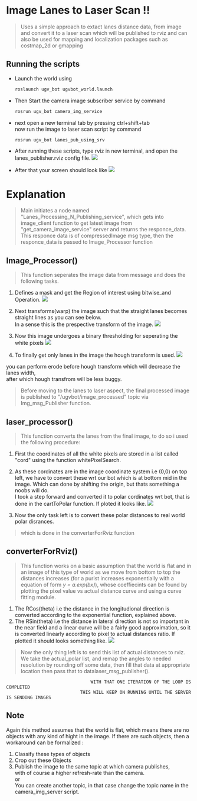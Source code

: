 # Image Lanes to Laser Scan !!

>Uses a simple approach to extact lanes distance data,
>from image and convert it to a laser scan
>which will be published to rviz and can also be used for 
>mapping and localization packages such as costmap_2d or gmapping


## Running the scripts
- Launch the world using
  ```sh
  roslaunch ugv_bot ugvbot_world.launch
  ```
- Then Start the camera image subscriber service by command
  ```sh
  rosrun ugv_bot camera_img_service
  ``` 
- next open a new terminal tab by pressing ctrl+shift+tab \
  now run the image to laser scan script by command
  ```sh
  rosrun ugv_bot lanes_pub_using_srv
  ```
- After running these scripts, type rviz in new terminal, and open the lanes_publisher.rviz config file.
  ![](Images/rviz_config.png)
 
- After that your screen should look like 
  ![](Images/rviz_final_screen.png)

# Explanation
>Main initiates a node named "Lanes_Processing_N_Publishing_service",
>which gets into image_client function to get latest image from "get_camera_image_service" server
>and returns the responce_data. This responce data is of compressedImage msg type,
>then the responce_data is passed to Image_Processor function

## Image_Processor()
>This function seperates the image data from message and does the following tasks.

1. Defines a mask and get the Region of interest using bitwise_and Operation.
  ![](Images/maskedImage.png)
  
2. Next transforms(warp) the image such that the straight lanes becomes straight lines as you can see below.  \
   In a sense this is the prespective transform of the image.
  ![](Images/wrapedImage.png)
  
3. Now this image undergoes a binary thresholding for seperating the white pixels
  ![](Images/thresholdedImage.png)
    
4. To finally get only lanes in the image the hough transform is used.
  ![](Images/HoughLinesImage.png)

  you can perform erode before hough transform which will decrease the lanes width, \
  after which hough transfrom will be less buggy.


> Before moving to the lanes to laser aspect, the final processed image is published to "/ugvbot/image_processed" topic via Img_msg_Publisher function.

## laser_processor()

>This function converts the lanes from the final image, to do so i used the following procedure:

1. First the coordinates of all the white pixels are stored in a list called "cord" using the function whitePixelSearch.

2. As these cordinates are in the image coordinate system i.e (0,0) on top left, we have to convert these wrt our bot which is at bottom mid in the image.
   Which can done by shifting the origin, but thats something a noobs will do. \
   I took a step forward and converted it to polar cordinates wrt bot, that is done in the cartToPolar function.
   If ploted it looks like.
  ![](Images/polar.png)

3. Now the only task left is to convert these polar distances to real world polar disrances.

> which is done in the converterForRviz function

## converterForRviz()

>This function works on a basic assumption that the world is flat and in an image of this type of world 
>as we move from bottom to top the distances increases (for a purist increases exponentially with a equation of form *y = a.exp(bx)*),
>whose coeffiecints can be found by plotting the pixel value vs actual distance curve and using a curve fitting module.

1. The RCos(theta) i.e the distance in the longitudional direction is converted according to the exponential function, explained above.
2. The RSin(theta) i.e the distance in lateral direction is not so important in the near field and a linear curve will be a fairly good approximation,
   so it is converted linearly according to pixel to actual distances ratio.
   If plotted it should looks something like.
  ![](Images/actual_polar.png)
  
> Now the only thing left is to send this list of actual distances to rviz.
> We take the actual_polar list, and remap the angles to needed resolution by rounding off some data,
> then fill that data at appropriate location then pass that to datalaser_msg_publisher().

                                    WITH THAT ONE ITERATION OF THE LOOP IS COMPLETED
                                THIS WILL KEEP ON RUNNING UNTIL THE SERVER IS SENDING IMAGES

## Note

Again this method assumes that the world is flat, which means there are no objects with any kind of hight in the image.
If there are such objects, then a workaround can be formalized :
1. Classify these types of objects
2. Crop out these Objects 
3. Publish the image to the same topic at which camera publishes, \
   with of course a higher refresh-rate than the camera. \
                      or \
   You can create another topic, in that case change the topic name in the camera_img_server script.

